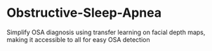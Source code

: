 # Obstructive-Sleep-Apnea
Simplify OSA diagnosis using transfer learning on facial depth maps, making it accessible to all for easy OSA detection
